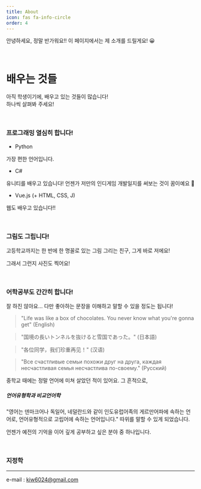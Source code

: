 ```yaml
---
title: About
icon: fas fa-info-circle
order: 4
---
```


안녕하세요, 정말 반가워요!!
이 페이지에서는 제 소개를 드릴게요! 😀

<br>

# <b>배우는 것들</b>

아직 학생이기에, 배우고 있는 것들이 많습니다!  
하나씩 살펴봐 주세요!

<br>

### 프로그래밍 열심히 합니다!

- Python<br>

가장 편한 언어입니다.  

- C#<br>

유니티를 배우고 있습니다! 언젠가 저만의 인디게임 개발일지를 써보는 것이 꿈이예요 🤠

- Vue.js (+ HTML, CSS, J)<br>

웹도 배우고 있습니다!!

<br>

### 그림도 그립니다!

고등학교까지는 한 반에 한 명꼴로 있는 그림 그리는 친구, 그게 바로 저에요!


그래서 그런지 사진도 찍어요!

<br>

### 어학공부도 간간히 합니다!

잘 하진 않아요... 다만 좋아하는 문장을 이해하고 말할 수 있을 정도는 됩니다!

> "Life was like a box of chocolates. You never know what you're gonna get" (English)  

> "国境の長いトンネルを抜けると雪国であった。" (日本語)  

> "各位同学，我们珍重再见！" (汉语)  

> "Все счастливые семьи похожи друг на друга, каждая несчастливая семья несчастлива по-своему." (Русский)  

중학교 때에는 정말 언어에 미쳐 살았던 적이 있어요. 그 흔적으로,

##### 언어유형학과 비교언어학

"영어는 덴마크어나 독일어, 네덜란드와 같이 인도유럽어족의 게르만어파에 속하는 언어로, 언어유형적으로 고립어에 속하는 언어입니다." 따위를 말할 수 있게 되었습니다.

언젠가 예전의 기억을 이어 깊게 공부하고 싶은 분야 중 하나입니다.

<br>

### 지정학



---

e-mail : kiw6024@gmail.com
